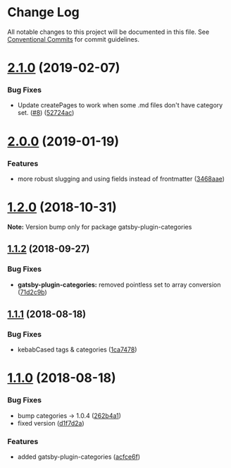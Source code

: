 # Change Log

All notable changes to this project will be documented in this file.
See [Conventional Commits](https://conventionalcommits.org) for commit guidelines.

# [2.1.0](https://github.com/rmcfadzean/gatsby-pantry/tree/master/packages/gatsby-plugin-categories/compare/v2.0.0...v2.1.0) (2019-02-07)


### Bug Fixes

* Update createPages to work when some .md files don't have category set. ([#8](https://github.com/rmcfadzean/gatsby-pantry/tree/master/packages/gatsby-plugin-categories/issues/8)) ([52724ac](https://github.com/rmcfadzean/gatsby-pantry/tree/master/packages/gatsby-plugin-categories/commit/52724ac))





# [2.0.0](https://github.com/rmcfadzean/gatsby-pantry/tree/master/packages/gatsby-plugin-categories/compare/v1.2.0...v2.0.0) (2019-01-19)


### Features

* more robust slugging and using fields instead of frontmatter ([3468aae](https://github.com/rmcfadzean/gatsby-pantry/tree/master/packages/gatsby-plugin-categories/commit/3468aae))





# [1.2.0](https://github.com/rmcfadzean/gatsby-pantry/tree/master/packages/gatsby-plugin-categories/compare/v1.1.2...v1.2.0) (2018-10-31)

**Note:** Version bump only for package gatsby-plugin-categories





<a name="1.1.2"></a>
## [1.1.2](https://github.com/rmcfadzean/gatsby-pantry/tree/master/packages/gatsby-plugin-categories/compare/v1.1.1...v1.1.2) (2018-09-27)


### Bug Fixes

* **gatsby-plugin-categories:** removed pointless set to array conversion ([71d2c9b](https://github.com/rmcfadzean/gatsby-pantry/tree/master/packages/gatsby-plugin-categories/commit/71d2c9b))





<a name="1.1.1"></a>
## [1.1.1](https://github.com/rmcfadzean/gatsby-pantry/tree/master/packages/gatsby-plugin-categories/compare/v1.1.0...v1.1.1) (2018-08-18)


### Bug Fixes

* kebabCased tags & categories ([1ca7478](https://github.com/rmcfadzean/gatsby-pantry/tree/master/packages/gatsby-plugin-categories/commit/1ca7478))





<a name="1.1.0"></a>
# [1.1.0](https://github.com/rmcfadzean/gatsby-pantry/tree/master/packages/gatsby-plugin-categories/compare/v1.0.4...v1.1.0) (2018-08-18)


### Bug Fixes

* bump categories -> 1.0.4 ([262b4a1](https://github.com/rmcfadzean/gatsby-pantry/tree/master/packages/gatsby-plugin-categories/commit/262b4a1))
* fixed version ([d1f7d2a](https://github.com/rmcfadzean/gatsby-pantry/tree/master/packages/gatsby-plugin-categories/commit/d1f7d2a))


### Features

* added gatsby-plugin-categories ([acfce6f](https://github.com/rmcfadzean/gatsby-pantry/tree/master/packages/gatsby-plugin-categories/commit/acfce6f))
